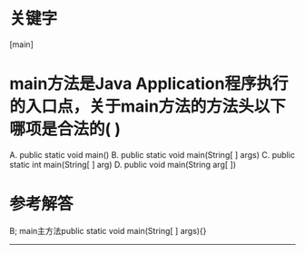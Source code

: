 # 关键字

[main]

# main方法是Java Application程序执行的入口点，关于main方法的方法头以下哪项是合法的( )

A. public static void main()
B. public static void main(String[ ] args)
C. public static int main(String[ ] arg)
D. public void main(String arg[ ])

# 参考解答

B;
main主方法public static void main(String[ ] args){}

---